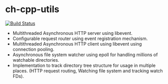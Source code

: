 # ch-cpp-utils

[![Build Status](https://dev.azure.com/prakashsandeep/prakashsandeep/_apis/build/status/corehacker.ch-cpp-utils)](https://dev.azure.com/prakashsandeep/prakashsandeep/_build/latest?definitionId=1)

* Multithreaded Asynchronous HTTP server using libevent.
* Configurable request router using event registration mechanism.
* Multithreaded Asynchronous HTTP client using libevent using connection pooling.
* Asynchronous file system watcher using epoll for handling millions of watchable directories. 
* Implementation to track directory tree structure for usage in multiple places. (HTTP request routing, Watching file system and tracking watch FDs).
